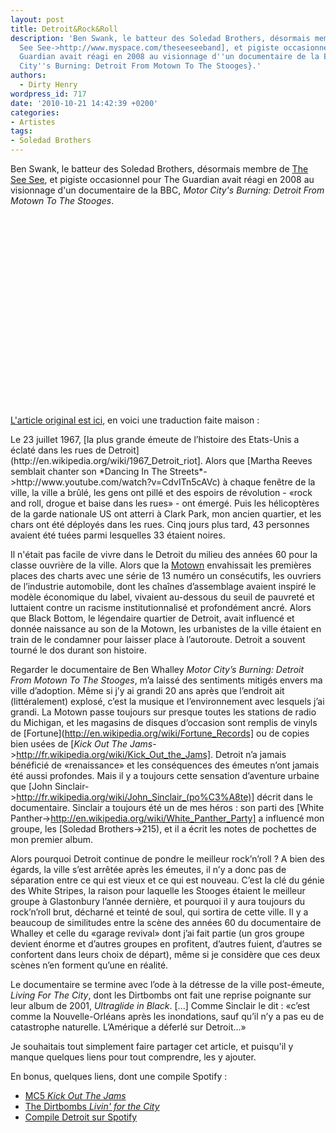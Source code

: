 ```yaml
---
layout: post
title: Detroit&Rock&Roll
description: 'Ben Swank, le batteur des Soledad Brothers, désormais membre de [The
  See See->http://www.myspace.com/theseeseeband], et pigiste occasionnel pour The
  Guardian avait réagi en 2008 au visionnage d''un documentaire de la BBC, {Motor
  City''s Burning: Detroit From Motown To The Stooges}.'
authors:
  - Dirty Henry
wordpress_id: 717
date: '2010-10-21 14:42:39 +0200'
categories:
- Artistes
tags:
- Soledad Brothers
---
```

Ben Swank, le batteur des Soledad Brothers, désormais membre de [The See See](http://www.myspace.com/theseeseeband), et pigiste occasionnel pour The Guardian avait réagi en 2008 au visionnage d'un documentaire de la BBC, *Motor City's Burning: Detroit From Motown To The Stooges*.

<object width="500" height="306"><param name="movie" value="http://www.youtube.com/v/Et8VXb9pv1c?fs=1&hl=fr_FR"></param><param name="allowFullScreen" value="true"></param><param name="allowscriptaccess" value="always"></param><embed src="http://www.youtube.com/v/Et8VXb9pv1c?fs=1&hl=fr_FR" type="application/x-shockwave-flash" allowscriptaccess="always" allowfullscreen="true" width="500" height="306"></embed></object>

[L'article original est ici](http://www.guardian.co.uk/music/2008/mar/01/popandrock.features16), en voici une traduction faite maison :

<quote>
Le 23 juillet 1967, [la plus grande émeute de l’histoire des Etats-Unis a éclaté dans les rues de Detroit](http://en.wikipedia.org/wiki/1967_Detroit_riot]. Alors que [Martha Reeves semblait chanter son *Dancing In The Streets*->http://www.youtube.com/watch?v=CdvITn5cAVc) à chaque fenêtre de la ville, la ville a brûlé, les gens ont pillé et des espoirs de révolution - «rock and roll, drogue et baise dans les rues» - ont émergé. Puis les hélicoptères de la garde nationale US ont atterri à Clark Park, mon ancien quartier, et les chars ont été déployés dans les rues. Cinq jours plus tard, 43 personnes avaient été tuées parmi lesquelles 33 étaient noires.

Il n'était pas facile de vivre dans le Detroit du milieu des années 60 pour la classe ouvrière de la ville. Alors que la [Motown](http://fr.wikipedia.org/wiki/Motown) envahissait les premières places des charts avec une série de 13 numéro un consécutifs, les ouvriers de l’industrie automobile, dont les chaînes d’assemblage avaient inspiré le modèle économique du label, vivaient au-dessous du seuil de pauvreté et luttaient contre un racisme institutionnalisé et profondément ancré. Alors que Black Bottom, le légendaire quartier de Detroit, avait influencé et donnée naissance au son de la Motown, les urbanistes de la ville étaient en train de le condamner pour laisser place à l’autoroute. Detroit a souvent tourné le dos durant son histoire.

Regarder le documentaire de Ben Whalley *Motor City’s Burning: Detroit From Motown To The Stooges*, m’a laissé des sentiments mitigés envers ma ville d’adoption. Même si j’y ai grandi 20 ans après que l’endroit ait (littéralement) explosé, c’est la musique et l’environnement avec lesquels j’ai grandi. La Motown passe toujours sur presque toutes les stations de radio du Michigan, et les magasins de disques d’occasion sont remplis de vinyls de [Fortune](http://en.wikipedia.org/wiki/Fortune_Records] ou de copies bien usées de [*Kick Out The Jams*->http://fr.wikipedia.org/wiki/Kick_Out_the_Jams]. Detroit n’a jamais bénéficié de «renaissance» et les conséquences des émeutes n’ont jamais été aussi profondes. Mais il y a toujours cette sensation d’aventure urbaine que [John Sinclair->http://fr.wikipedia.org/wiki/John_Sinclair_(po%C3%A8te)] décrit dans le documentaire. Sinclair a toujours été un de mes héros : son parti des [White Panther->http://en.wikipedia.org/wiki/White_Panther_Party] a influencé mon groupe, les [Soledad Brothers->215), et il a écrit les notes de pochettes de mon premier album.

Alors pourquoi Detroit continue de pondre le meilleur rock’n’roll ? A bien des égards, la ville s’est arrêtée après les émeutes, il n’y a donc pas de séparation entre ce qui est vieux et ce qui est nouveau. C’est la clé du génie des White Stripes, la raison pour laquelle les Stooges étaient le meilleur groupe à Glastonbury l’année dernière, et pourquoi il y aura toujours du rock’n’roll brut, décharné et teinté de soul, qui sortira de cette ville. Il y a beaucoup de similitudes entre la scène des années 60 du documentaire de Whalley et celle du «garage revival» dont j’ai fait partie (un gros groupe devient énorme et d’autres groupes en profitent, d’autres fuient, d’autres se confortent dans leurs choix de départ), même si je considère que ces deux scènes n’en forment qu’une en réalité.

Le documentaire se termine avec l’ode à la détresse de la ville post-émeute, *Living For The City*, dont les Dirtbombs ont fait une reprise poignante sur leur album de 2001, *Ultraglide in Black*. [...] Comme Sinclair le dit : «c’est comme la Nouvelle-Orléans après les inondations, sauf qu’il n’y a pas eu de catastrophe naturelle. L’Amérique a déferlé sur Detroit...»
</quote>

Je souhaitais tout simplement faire partager cet article, et puisqu'il y manque quelques liens pour tout comprendre, les y ajouter.

En bonus, quelques liens, dont une compile Spotify :
- [MC5 *Kick Out The Jams*](http://www.youtube.com/watch?v=iM6nasmkg7A)
- [The Dirtbombs *Livin' for the City*](http://www.deezer.com/listen-2068265)
- [Compile Detroit sur Spotify](http://open.spotify.com/user/dirtyhenry/playlist/1RLY05XUpE2GH92qaol6X6)
